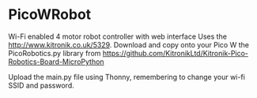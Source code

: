 # PicoWRobot
Wi-Fi enabled 4 motor robot controller with web interface
Uses the http://www.kitronik.co.uk/5329. Download and copy onto your Pico W the PicoRobotics.py library from https://github.com/KitronikLtd/Kitronik-Pico-Robotics-Board-MicroPython

Upload the main.py file using Thonny, remembering to change your wi-fi SSID and password.
